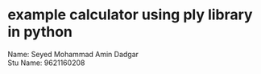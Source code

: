 <h1>example calculator using ply library in python</h1>
Name: Seyed Mohammad Amin Dadgar
<br>
Stu Name: 9621160208